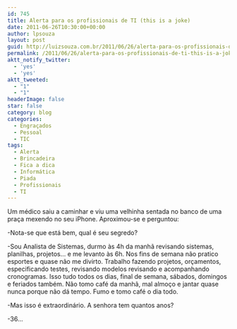 ```yaml
---
id: 745
title: Alerta para os profissionais de TI (this is a joke)
date: 2011-06-26T10:30:00+00:00
author: lpsouza
layout: post
guid: http://luizsouza.com.br/2011/06/26/alerta-para-os-profissionais-de-ti-this-is-a-joke/
permalink: /2011/06/26/alerta-para-os-profissionais-de-ti-this-is-a-joke/
aktt_notify_twitter:
  - 'yes'
  - 'yes'
aktt_tweeted:
  - "1"
  - "1"
headerImage: false
star: false
category: blog
categories:
  - Engraçados
  - Pessoal
  - TIC
tags:
  - Alerta
  - Brincadeira
  - Fica a dica
  - Informática
  - Piada
  - Profissionais
  - TI
---
```

Um médico saiu a caminhar e viu uma velhinha sentada no banco de uma praça mexendo no seu iPhone. Aproximou-se e perguntou:

-Nota-se que está bem, qual é seu segredo?

-Sou Analista de Sistemas, durmo às 4h da manhã revisando sistemas, planilhas, projetos&#8230; e me levanto às 6h. Nos fins de semana não pratico esportes e quase não me divirto. Trabalho fazendo projetos, orçamentos, especificando testes, revisando modelos revisando e acompanhando cronogramas. Isso tudo todos os dias, final de semana, sábados, domingos e feriados também. Não tomo café da manhã, mal almoço e jantar quase nunca porque não dá tempo. Fumo e tomo café o dia todo.

-Mas isso é extraordinário. A senhora tem quantos anos?

-36&#8230;